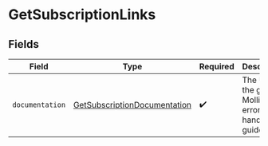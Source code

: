 # GetSubscriptionLinks


## Fields

| Field                                                                               | Type                                                                                | Required                                                                            | Description                                                                         |
| ----------------------------------------------------------------------------------- | ----------------------------------------------------------------------------------- | ----------------------------------------------------------------------------------- | ----------------------------------------------------------------------------------- |
| `documentation`                                                                     | [GetSubscriptionDocumentation](../../models/errors/GetSubscriptionDocumentation.md) | :heavy_check_mark:                                                                  | The URL to the generic Mollie API error handling guide.                             |